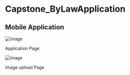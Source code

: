 # Capstone_ByLawApplication

## Mobile Application</h1>

![image](https://github.com/user-attachments/assets/1a6b7a13-fcd8-4357-b111-a6352a3151dc)

<p>Application Page</p>

![image](https://github.com/user-attachments/assets/4b1b9db7-f69b-42ed-8c70-cb592897887f)

<p>Image upload Page</p>


